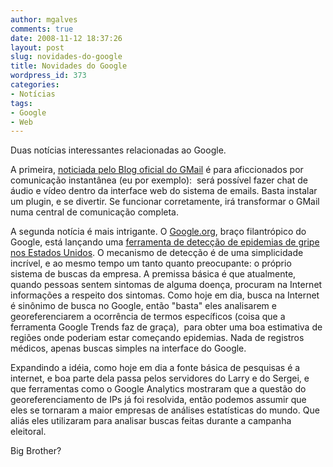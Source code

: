 ```yaml
---
author: mgalves
comments: true
date: 2008-11-12 18:37:26
layout: post
slug: novidades-do-google
title: Novidades do Google
wordpress_id: 373
categories:
- Notícias
tags:
- Google
- Web
---
```


Duas notícias interessantes relacionadas ao Google.

A primeira, [noticiada pelo Blog oficial do GMail](http://gmailblog.blogspot.com/2008/11/say-hello-to-gmail-voice-and-video-chat.html) é para aficcionados por comunicação instantânea (eu por exemplo):  será possível fazer chat de áudio e vídeo dentro da interface web do sistema de emails. Basta instalar um plugin, e se divertir. Se funcionar corretamente, irá transformar o GMail numa central de comunicação completa.

A segunda notícia é mais intrigante. O [Google.org](http://www.google.org), braço filantrópico do Google, está lançando uma [ferramenta de detecção de epidemias de gripe nos Estados Unidos](http://www.google.org/flutrends/). O mecanismo de detecção é de uma simplicidade incrível, e ao mesmo tempo um tanto quanto preocupante: o próprio sistema de buscas da empresa. A premissa básica é que atualmente, quando pessoas sentem sintomas de alguma doença, procuram na Internet informações a respeito dos sintomas. Como hoje em dia, busca na Internet é sinônimo de busca no Google, então "basta" eles analisarem e georeferenciarem a ocorrência de termos específicos (coisa que a ferramenta Google Trends faz de graça),  para obter uma boa estimativa de regiões onde poderiam estar começando epidemias. Nada de registros médicos, apenas buscas simples na interface do Google.

Expandindo a idéia, como hoje em dia a fonte básica de pesquisas é a internet, e boa parte dela passa pelos servidores do Larry e do Sergei, e que ferramentas como o Google Analytics mostraram que a questão do georeferenciamento de IPs já foi resolvida, então podemos assumir que eles se tornaram a maior empresas de análises estatísticas do mundo. Que aliás eles utilizaram para analisar buscas feitas durante a campanha eleitoral.

Big Brother?
